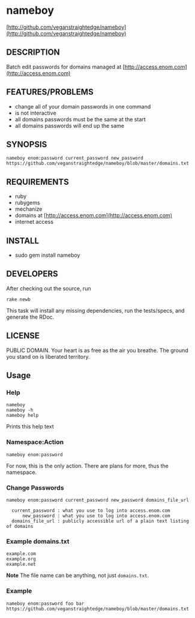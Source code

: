 # nameboy

[http://github.com/veganstraightedge/nameboy](http://github.com/veganstraightedge/nameboy)

## DESCRIPTION

Batch edit passwords for domains managed at
[http://access.enom.com](http://access.enom.com)

## FEATURES/PROBLEMS

* change all of your domain passwords in one command
* is not interactive
* all domains passwords must be the same at the start
* all domains passwords will end up the same

## SYNOPSIS

    nameboy enom:password current_password new_password https://github.com/veganstraightedge/nameboy/blob/master/domains.txt

## REQUIREMENTS

* ruby
* rubygems
* mechanize
* domains at [http://access.enom.com](http://access.enom.com)
* internet access

## INSTALL

* sudo gem install nameboy

## DEVELOPERS

After checking out the source, run

    rake newb

This task will install any missing dependencies, run the tests/specs,
and generate the RDoc.

## LICENSE

PUBLIC DOMAIN.
Your heart is as free as the air you breathe.
The ground you stand on is liberated territory.

## Usage

### Help

    nameboy
    nameboy -h
    nameboy help

Prints this help text

### Namespace:Action

    nameboy enom:password

For now, this is the only action.
There are plans for more, thus the namespace.

### Change Passwords

    nameboy enom:password current_password new_password domains_file_url

      current_password : what you use to log into access.enom.com
          new_password : what you use to log into access.enom.com
      domains_file_url : publicly accessible url of a plain text listing of domains

### Example domains.txt

    example.com
    example.org
    example.net

**Note** The file name can be anything, not just `domains.txt`.

### Example

    nameboy enom:password foo bar https://github.com/veganstraightedge/nameboy/blob/master/domains.txt
